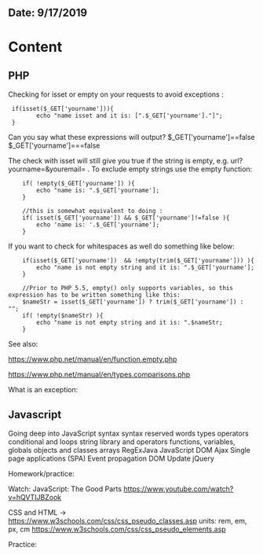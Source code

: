 ## Date: 9/17/2019

# Content

## PHP 
Checking for isset or empty on your requests to avoid exceptions :
```
 if(isset($_GET['yourname'])){
        echo "name isset and it is: [".$_GET['yourname']."]";
 }
```
Can you say what these expressions will output?
        $_GET['yourname']==false
        $_GET['yourname']===false

The check with isset will still give you true if the string is empty, e.g. url?yourname=&youremail= . To exclude empty strings use the empty function:
```
    if( !empty($_GET['yourname']) ){
        echo "name is: ".$_GET['yourname'];
    }

    //this is somewhat equivalent to doing :
    if( isset($_GET['yourname']) && $_GET['yourname']!=false ){
        echo 'name is: '.$_GET['yourname'];
    }
```

If you want to check for whitespaces as well do something like below:
```
    if(isset($_GET['yourname'])  && !empty(trim($_GET['yourname'])) ){
        echo "name is not empty string and it is: ".$_GET['yourname'];
    }

    //Prior to PHP 5.5, empty() only supports variables, so this expression has to be written something like this:
    $nameStr = isset($_GET['yourname']) ? trim($_GET['yourname']) : "";
    if( !empty($nameStr) ){
        echo "name is not empty string and it is: ".$nameStr;
    }

```

See also: 

https://www.php.net/manual/en/function.empty.php

https://www.php.net/manual/en/types.comparisons.php



What is an exception:


## Javascript
Going deep into JavaScript syntax 
    syntax
    reserved words
    types
    operators
    conditional and loops
    string library and operators
    functions, variables, globals
    objects and classes
    arrays
    RegExJava
    JavaScript DOM
    Ajax 
    Single page applications (SPA)
    Event propagation
    DOM Update
    jQuery

Homework/practice:

Watch: JavaScript: The Good Parts
https://www.youtube.com/watch?v=hQVTIJBZook


CSS and HTML -> https://www.w3schools.com/css/css_pseudo_classes.asp
                units: rem, em, px, cm
				https://www.w3schools.com/css/css_pseudo_elements.asp


Practice: 

